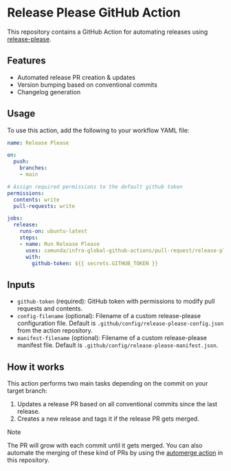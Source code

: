# Release Please GitHub Action

This repository contains a GitHub Action for automating releases using [release-please](https://github.com/googleapis/release-please).

## Features

- Automated release PR creation & updates
- Version bumping based on conventional commits
- Changelog generation

## Usage

To use this action, add the following to your workflow YAML file:

```yaml
name: Release Please

on:
  push:
    branches:
    - main

# Assign required permissions to the default github token
permissions:
  contents: write
  pull-requests: write

jobs:
  release:
    runs-on: ubuntu-latest
    steps:
    - name: Run Release Please
      uses: camunda/infra-global-github-actions/pull-request/release-please@main
      with:
        github-token: ${{ secrets.GITHUB_TOKEN }}

```

## Inputs
* `github-token` (required): GitHub token with permissions to modify pull requests and contents.
* `config-filename` (optional): Filename of a custom release-please configuration file. Default is `.github/config/release-please-config.json` from the action repository.
* `manifest-filename` (optional): Filename of a custom release-please manifest file. Default is `.github/config/release-please-manifest.json`.

## How it works

This action performs two main tasks depending on the commit on your target branch:

1. Updates a release PR based on all conventional commits since the last release.
2. Creates a new release and tags it if the release PR gets merged.

> [!NOTE]
> The PR will grow with each commit until it gets merged.
> You can also automate the merging of these kind of PRs by using the [automerge action](../automerge/README.md) in this repository.
